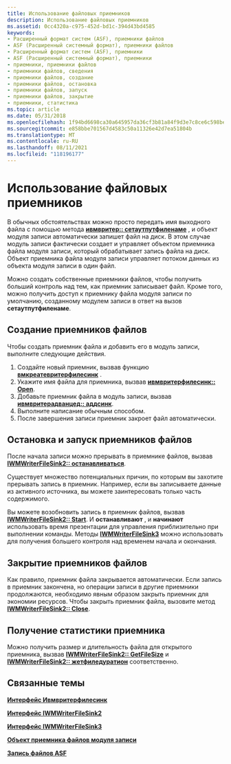 ```yaml
---
title: Использование файловых приемников
description: Использование файловых приемников
ms.assetid: 0cc4320a-c975-452d-bd1c-394d43bd4585
keywords:
- Расширенный формат систем (ASF), приемники файлов
- ASF (Расширенный системный формат), приемники файлов
- Расширенный формат систем (ASF), приемники
- ASF (Расширенный системный формат), приемники
- приемники, приемники файлов
- приемники файлов, сведения
- приемники файлов, создание
- приемники файлов, остановка
- приемники файлов, запуск
- приемники файлов, закрытие
- приемники, статистика
ms.topic: article
ms.date: 05/31/2018
ms.openlocfilehash: 1f94bd6698ca30a645957da36cf3b81a84f9d3e7c8ce6c598be2c39f8ac766db
ms.sourcegitcommit: e858bbe701567d4583c50a11326e42d7ea51804b
ms.translationtype: MT
ms.contentlocale: ru-RU
ms.lasthandoff: 08/11/2021
ms.locfileid: "118196177"
---
```

# <a name="using-file-sinks"></a>Использование файловых приемников

В обычных обстоятельствах можно просто передать имя выходного файла с помощью метода [**ивмвритер:: сетаутпутфиленаме**](/previous-versions/windows/desktop/api/Wmsdkidl/nf-wmsdkidl-iwmwriter-setoutputfilename) , и объект модуля записи автоматически запишет файл на диск. В этом случае модуль записи фактически создает и управляет объектом приемника файла модуля записи, который обрабатывает запись файла на диск. Объект приемника файла модуля записи управляет потоком данных из объекта модуля записи в один файл.

Можно создать собственные приемники файлов, чтобы получить больший контроль над тем, как приемник записывает файл. Кроме того, можно получить доступ к приемнику файла модуля записи по умолчанию, созданному модулем записи в ответ на вызов **сетаутпутфиленаме**.

## <a name="creating-file-sinks"></a>Создание приемников файлов

Чтобы создать приемник файла и добавить его в модуль записи, выполните следующие действия.

1.  Создайте новый приемник, вызвав функцию [**вмкреатевритерфилесинк**](/previous-versions/windows/desktop/api/Wmsdkidl/nf-wmsdkidl-wmcreatewriterfilesink) .
2.  Укажите имя файла для приемника, вызвав [**ивмвритерфилесинк:: Open**](/previous-versions/windows/desktop/api/Wmsdkidl/nf-wmsdkidl-iwmwriterfilesink-open).
3.  Добавьте приемник файла в модуль записи, вызвав [**ивмвритерадванцед:: аддсинк**](/previous-versions/windows/desktop/api/Wmsdkidl/nf-wmsdkidl-iwmwriteradvanced-addsink).
4.  Выполните написание обычным способом.
5.  После завершения записи приемник закроет файл автоматически.

## <a name="stopping-and-starting-file-sinks"></a>Остановка и запуск приемников файлов

После начала записи можно прерывать в приемнике файлов, вызвав [**IWMWriterFileSink2:: останавливаться**](/previous-versions/windows/desktop/api/Wmsdkidl/nf-wmsdkidl-iwmwriterfilesink2-stop).

Существует множество потенциальных причин, по которым вы захотите прерывать запись в приемник. Например, если вы записываете данные из активного источника, вы можете заинтересовать только часть содержимого.

Вы можете возобновить запись в приемник файлов, вызвав [**IWMWriterFileSink2:: Start**](/previous-versions/windows/desktop/api/Wmsdkidl/nf-wmsdkidl-iwmwriterfilesink2-start). И **останавливают** , и **начинают** использовать время презентации для управления приблизительно при выполнении команды. Методы [**IWMWriterFileSink3**](/previous-versions/windows/desktop/api/wmsdkidl/nn-wmsdkidl-iwmwriterfilesink3) можно использовать для получения большего контроля над временем начала и окончания.

## <a name="closing-file-sinks"></a>Закрытие приемников файлов

Как правило, приемник файла закрывается автоматически. Если запись в приемник закончена, но операции записи в другие приемники продолжаются, необходимо явным образом закрыть приемник для экономии ресурсов. Чтобы закрыть приемник файла, вызовите метод [**IWMWriterFileSink2:: Close**](/previous-versions/windows/desktop/api/Wmsdkidl/nf-wmsdkidl-iwmwriterfilesink2-close).

## <a name="getting-sink-statistics"></a>Получение статистики приемника

Можно получить размер и длительность файла для открытого приемника, вызвав [**IWMWriterFileSink2:: GetFileSize**](/previous-versions/windows/desktop/api/Wmsdkidl/nf-wmsdkidl-iwmwriterfilesink2-getfilesize) и [**IWMWriterFileSink2:: жетфиледуратион**](/previous-versions/windows/desktop/api/Wmsdkidl/nf-wmsdkidl-iwmwriterfilesink2-getfileduration) соответственно.

## <a name="related-topics"></a>Связанные темы

<dl> <dt>

[**Интерфейс Ивмвритерфилесинк**](/previous-versions/windows/desktop/api/wmsdkidl/nn-wmsdkidl-iwmwriterfilesink)
</dt> <dt>

[**Интерфейс IWMWriterFileSink2**](/previous-versions/windows/desktop/api/wmsdkidl/nn-wmsdkidl-iwmwriterfilesink2)
</dt> <dt>

[**Интерфейс IWMWriterFileSink3**](/previous-versions/windows/desktop/api/wmsdkidl/nn-wmsdkidl-iwmwriterfilesink3)
</dt> <dt>

[**Объект приемника файлов модуля записи**](writer-file-sink-object.md)
</dt> <dt>

[**Запись файлов ASF**](writing-asf-files.md)
</dt> </dl>

 

 




